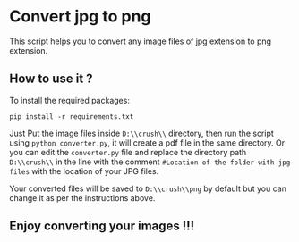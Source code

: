 # Convert jpg to png
This script helps you to convert any image files of jpg extension to png extension. 

## How to use it ?
To install the required packages:
```
pip install -r requirements.txt
```

Just Put the image files inside `D:\\crush\\` directory, then run the script using `python converter.py`, it will create a pdf file in the same directory.
Or you can edit the `converter.py` file and replace the directory path `D:\\crush\\` in the line with the comment `#Location of the folder with jpg files` with the location of your JPG files.

Your converted files will be saved to `D:\\crush\\png` by default but you can change it as per the instructions above.

## Enjoy converting your images !!!
